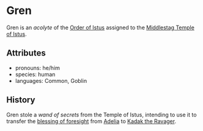 # Gren

Gren is an _acolyte_ of the [Order of Istus](../../../organizations/order-of-istus) assigned to the [Middlestag Temple of Istus](../edgewood/middlestag-temple-of-istus.md).

## Attributes

- pronouns: he/him
- species: human
- languages: Common, Goblin


## History

Gren stole a _wand of secrets_ from the Temple of Istus, intending to use it to transfer the [blessing of foresight](../../../supernatural-gifts/blessing-of-foresight.md) from [Adelia](adelia.md) to [Kadak the Ravager](kadak-the-ravager.md).
